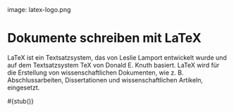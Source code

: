 <div class='meta'>
image: latex-logo.png
</div>

# Dokumente schreiben mit LaTeX

<p class='abstract'>
LaTeX ist ein Textsatzsystem, das von Leslie Lamport entwickelt wurde und auf dem Textsatzsystem TeX von Donald E. Knuth basiert. LaTeX wird für die Erstellung von wissenschaftlichen Dokumenten, wie z. B. Abschlussarbeiten, Dissertationen und wissenschaftlichen Artikeln, eingesetzt.
</p>

<div class='alert alert-warning'>#{stub()}</div>
